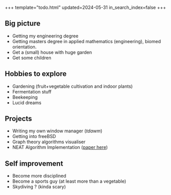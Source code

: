 +++
template="todo.html"
updated=2024-05-31
in_search_index=false
+++

## Big picture
- Getting my engineering degree
- Getting masters degree in applied mathematics (engineering),  biomed orientation.
- Get a (small) house with huge garden
- Get some children

## Hobbies to explore

- Gardening (fruit+vegetable cultivation and indoor plants)
- Fermentation stuff
- Beekeeping
- Lucid dreams

## Projects
- Writing my own window manager (*tdawm*)
- Getting into freeBSD
- Graph theory algorithms visualiser
- NEAT Algorithm Implementation ([paper here](https://nn.cs.utexas.edu/downloads/papers/stanley.ec02.pdf))

## Self improvement
- Become more disciplined
- Become a sports guy (at least more than a vegetable)
- Skydiving ? (kinda scary)
